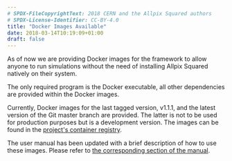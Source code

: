 ```yaml
---
# SPDX-FileCopyrightText: 2018 CERN and the Allpix Squared authors
# SPDX-License-Identifier: CC-BY-4.0
title: "Docker Images Available"
date: 2018-03-14T10:19:09+01:00
draft: false
---
```


As of now we are providing Docker images for the framework to allow anyone to run simulations without the need of installing Allpix Squared natively on their system.
<!--more-->

The only required program is the Docker executable, all other dependencies are provided within the Docker images.

Currently, Docker images for the last tagged version, v1.1.1, and the latest version of the Git master branch are provided. The latter is not to be used for production purposes but is a development version. The images can be found in the [project's container registry](https://gitlab.cern.ch/allpix-squared/allpix-squared/container_registry).

The user manual has been updated with a brief description of how to use these images. Please refer to [the corresponding section of the manual](https://project-allpix-squared.web.cern.ch/project-allpix-squared/usermanual/allpix-manualch3.html#x4-130003.7).
